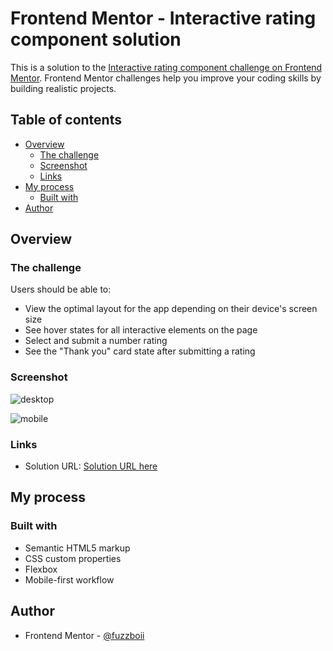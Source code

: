 # Frontend Mentor - Interactive rating component solution

This is a solution to the [Interactive rating component challenge on Frontend Mentor](https://www.frontendmentor.io/challenges/interactive-rating-component-koxpeBUmI). Frontend Mentor challenges help you improve your coding skills by building realistic projects. 

## Table of contents

- [Overview](#overview)
  - [The challenge](#the-challenge)
  - [Screenshot](#screenshot)
  - [Links](#links)
- [My process](#my-process)
  - [Built with](#built-with)
- [Author](#author)

## Overview

### The challenge

Users should be able to:

- View the optimal layout for the app depending on their device's screen size
- See hover states for all interactive elements on the page
- Select and submit a number rating
- See the "Thank you" card state after submitting a rating

### Screenshot
![desktop](https://github.com/aronsn/interactive-rating-component-main/assets/54532695/6643500c-a05a-4d4d-abe8-ef9068dc41a1)

![mobile](https://github.com/aronsn/interactive-rating-component-main/assets/54532695/9668126b-7ef3-4fc2-8041-0c8c49b3508d)


### Links

- Solution URL: [Solution URL here](https://aronsn.github.io/interactive-rating-component-main/)

## My process

### Built with

- Semantic HTML5 markup
- CSS custom properties
- Flexbox
- Mobile-first workflow

## Author

- Frontend Mentor - [@fuzzboii](https://www.frontendmentor.io/profile/fuzzboii)


